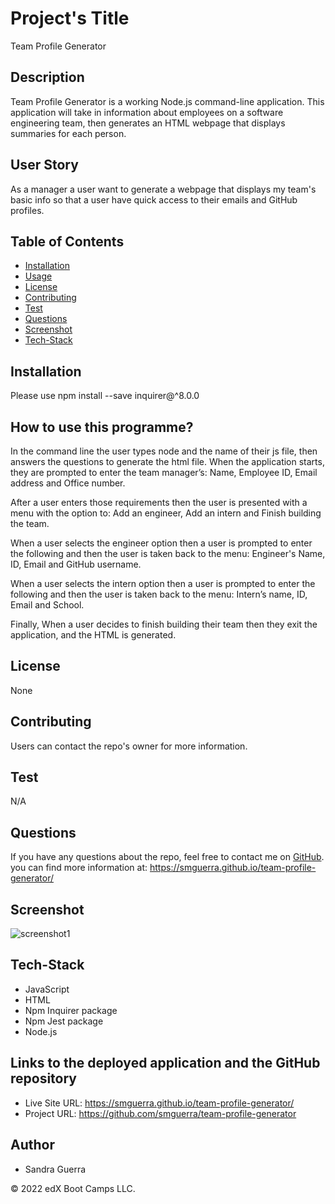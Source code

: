 # Project's Title


Team Profile Generator


## Description 


Team Profile Generator is a working Node.js command-line application. This application will take in information about employees on a software engineering team, then generates an HTML webpage that displays summaries for each person. 


## User Story


As a manager a user want to generate a webpage that displays my team's basic info so that a user have quick access to their emails and GitHub profiles.


## Table of Contents 

* [Installation](#installation) 
* [Usage](#usage) 
* [License](#license)
* [Contributing](#contributing)
* [Test](#test)
* [Questions](#questions)
* [Screenshot](#screenshot)
* [Tech-Stack](#tech-stack)

    
## Installation


Please use npm install --save inquirer@^8.0.0


## How to use this programme?


In the command line the user types node and the name of their js file, then answers the questions to generate the html file. When the application starts, they are prompted to enter the team manager’s: Name, Employee ID, Email address and Office number.

After a user enters those requirements then the user is presented with a menu with the option to: Add an engineer, Add an intern and Finish building the team.

When a user selects the engineer option then a user is prompted to enter the following and then the user is taken back to the menu: Engineer's Name, ID, Email and GitHub username.

When a user selects the intern option then a user is prompted to enter the following and then the user is taken back to the menu: Intern’s name, ID, Email and School.

Finally, When a user decides to finish building their team then they exit the application, and the HTML is generated.


## License 


None


## Contributing


Users can contact the repo's owner for more information.


## Test

N/A


## Questions
    
If you have any questions about the repo, feel free to contact me on [GitHub](https://github.com/smguerra). you can find more information at: https://smguerra.github.io/team-profile-generator/


## Screenshot


![screenshot1](https://user-images.githubusercontent.com/118385737/222846876-3bdae8eb-41a0-421f-acc2-f95c8603fa99.png)

## Tech-Stack

- JavaScript 
- HTML
- Npm Inquirer package
- Npm Jest package
- Node.js


## Links to the deployed application and the GitHub repository


- Live Site URL: https://smguerra.github.io/team-profile-generator/
- Project URL: https://github.com/smguerra/team-profile-generator


## Author

- Sandra Guerra

© 2022 edX Boot Camps LLC. 
